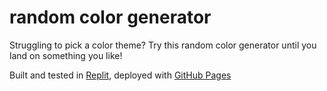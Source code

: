 # random color generator

Struggling to pick a color theme? Try this random color generator until you land on something you like!


Built and tested in [Replit](https://replit.com/~), deployed with [GitHub Pages](https://pages.github.com/)
